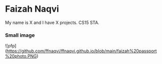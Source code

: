 ﻿---
layout: default
---

# Faizah Naqvi

My name is X and I have X projects. CS15 STA. 

### Small image

![pfp] (https://github.com/ffnaqvi/ffnaqvi.github.io/blob/main/faizah%20passport%20photo.PNG)

